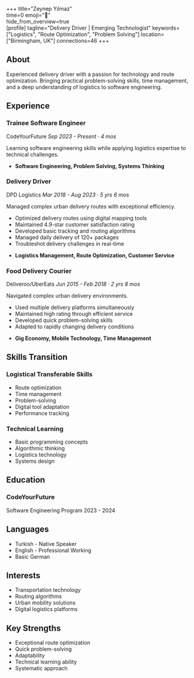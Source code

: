 +++ 
title="Zeynep Yılmaz"  
time=0 
emoji="👤"  
hide_from_overview=true  
[profile] 
tagline="Delivery Driver | Emerging Technologist" 
keywords=["Logistics", "Route Optimization", "Problem Solving"] 
location=["Birmingham, UK"] 
connections=46 
+++

## About

Experienced delivery driver with a passion for technology and route optimization. Bringing practical problem-solving skills, time management, and a deep understanding of logistics to software engineering.

## Experience

### Trainee Software Engineer

CodeYourFuture
_Sep 2023 - Present · 4 mos_

Learning software engineering skills while applying logistics expertise to technical challenges.

- **Software Engineering, Problem Solving, Systems Thinking**

### Delivery Driver

DPD Logistics
_Mar 2018 - Aug 2023 · 5 yrs 6 mos_

Managed complex urban delivery routes with exceptional efficiency.

- Optimized delivery routes using digital mapping tools
- Maintained 4.9-star customer satisfaction rating
- Developed basic tracking and routing algorithms
- Managed daily delivery of 120+ packages
- Troubleshot delivery challenges in real-time

* **Logistics Management, Route Optimization, Customer Service**

### Food Delivery Courier

Deliveroo/UberEats
_Jun 2015 - Feb 2018 · 2 yrs 8 mos_

Navigated complex urban delivery environments.

- Used multiple delivery platforms simultaneously
- Maintained high rating through efficient service
- Developed quick problem-solving skills
- Adapted to rapidly changing delivery conditions

* **Gig Economy, Mobile Technology, Time Management**

## Skills Transition

### Logistical Transferable Skills

- Route optimization
- Time management
- Problem-solving
- Digital tool adaptation
- Performance tracking

### Technical Learning

- Basic programming concepts
- Algorithmic thinking
- Logistics technology
- Systems design

## Education

### CodeYourFuture

Software Engineering Program
2023 - 2024

## Languages

- Turkish - Native Speaker
- English - Professional Working
- Basic German

## Interests

- Transportation technology
- Routing algorithms
- Urban mobility solutions
- Digital logistics platforms

## Key Strengths

- Exceptional route optimization
- Quick problem-solving
- Adaptability
- Technical learning ability
- Systematic approach
